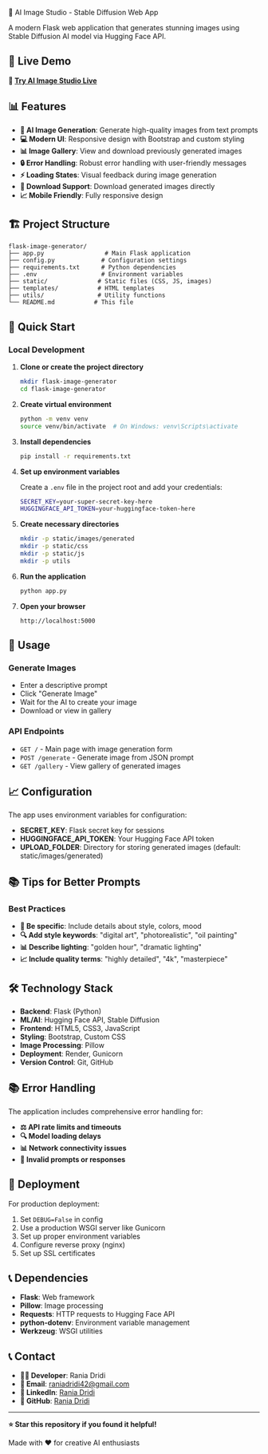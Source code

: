 🎨 AI Image Studio - Stable Diffusion Web App

A modern Flask web application that generates stunning images using Stable Diffusion AI model via Hugging Face API.
## 🌟 Live Demo

**🚀 [Try AI Image Studio Live](https://ai-image-studio.onrender.com)**

## 📊 Features

- **🤖 AI Image Generation**: Generate high-quality images from text prompts
- **💻 Modern UI**: Responsive design with Bootstrap and custom styling
- **📊 Image Gallery**: View and download previously generated images
- **🔒 Error Handling**: Robust error handling with user-friendly messages
- **⚡ Loading States**: Visual feedback during image generation
- **🎯 Download Support**: Download generated images directly
- **📈 Mobile Friendly**: Fully responsive design

## 🏗️ Project Structure

```
flask-image-generator/
├── app.py                 # Main Flask application
├── config.py             # Configuration settings
├── requirements.txt      # Python dependencies
├── .env                  # Environment variables
├── static/              # Static files (CSS, JS, images)
├── templates/           # HTML templates
├── utils/               # Utility functions
└── README.md           # This file
```

## 🚀 Quick Start

### Local Development

1. **Clone or create the project directory**
   ```bash
   mkdir flask-image-generator
   cd flask-image-generator
   ```

2. **Create virtual environment**
   ```bash
   python -m venv venv
   source venv/bin/activate  # On Windows: venv\Scripts\activate
   ```

3. **Install dependencies**
   ```bash
   pip install -r requirements.txt
   ```

4. **Set up environment variables**
   
   Create a `.env` file in the project root and add your credentials:
   ```bash
   SECRET_KEY=your-super-secret-key-here
   HUGGINGFACE_API_TOKEN=your-huggingface-token-here
   ```

5. **Create necessary directories**
   ```bash
   mkdir -p static/images/generated
   mkdir -p static/css
   mkdir -p static/js
   mkdir -p utils
   ```

6. **Run the application**
   ```bash
   python app.py
   ```

7. **Open your browser**
   ```
   http://localhost:5000
   ```

## 🔬 Usage

### Generate Images

- Enter a descriptive prompt
- Click "Generate Image"
- Wait for the AI to create your image
- Download or view in gallery

### API Endpoints

- `GET /` - Main page with image generation form
- `POST /generate` - Generate image from JSON prompt
- `GET /gallery` - View gallery of generated images

## 📈 Configuration

The app uses environment variables for configuration:

- **SECRET_KEY**: Flask secret key for sessions
- **HUGGINGFACE_API_TOKEN**: Your Hugging Face API token
- **UPLOAD_FOLDER**: Directory for storing generated images (default: static/images/generated)

## 📚 Tips for Better Prompts

### Best Practices

- **🎯 Be specific**: Include details about style, colors, mood
- **🔍 Add style keywords**: "digital art", "photorealistic", "oil painting"
- **📊 Describe lighting**: "golden hour", "dramatic lighting"
- **📈 Include quality terms**: "highly detailed", "4k", "masterpiece"

## 🛠️ Technology Stack

- **Backend**: Flask (Python)
- **ML/AI**: Hugging Face API, Stable Diffusion
- **Frontend**: HTML5, CSS3, JavaScript
- **Styling**: Bootstrap, Custom CSS
- **Image Processing**: Pillow
- **Deployment**: Render, Gunicorn
- **Version Control**: Git, GitHub

## 📚 Error Handling

The application includes comprehensive error handling for:

- **⚖️ API rate limits and timeouts**
- **🔍 Model loading delays**
- **📊 Network connectivity issues**
- **🎯 Invalid prompts or responses**

## 🙏 Deployment

For production deployment:

1. Set `DEBUG=False` in config
2. Use a production WSGI server like Gunicorn
3. Set up proper environment variables
4. Configure reverse proxy (nginx)
5. Set up SSL certificates

## 📞 Dependencies

- **Flask**: Web framework
- **Pillow**: Image processing
- **Requests**: HTTP requests to Hugging Face API
- **python-dotenv**: Environment variable management
- **Werkzeug**: WSGI utilities

## 📞 Contact

- **👨‍💻 Developer**: Rania Dridi
- **📧 Email**: raniadridi42@gmail.com
- **🔗 LinkedIn**: [Rania Dridi](https://linkedin.com/in/raniadridii)
- **🐙 GitHub**: [Rania Dridi](https://github.com/raniadridi)

---

**⭐ Star this repository if you found it helpful!**

Made with ❤️ for creative AI enthusiasts